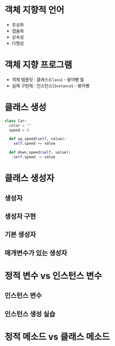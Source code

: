 # 객체 지향적 언어
* 추상화
* 캡슐화
* 상속성
* 다형성

# 객체 지향 프로그램
* 객체 템플릿 : 클래스(`Class`) - 붕어빵 틀
* 실제 구현체 : 인스턴스(`Instance`) - 붕어빵

# 클래스 생성
```python
class Car:
  color = ""
  speed = 0

  def up_speed(self, value):
    self.speed += value

  def down_speed(self, value):
    self.speed -= value
```

# 클래스 생성자
## 생성자
## 생성자 구현
## 기본 생성자
## 매개변수가 있는 생성자

# 정적 변수 vs 인스턴스 변수
## 인스턴스 변수
## 인스턴스 생성 실습

# 정적 메소드 vs 클래스 메소드
